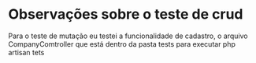 # Observações sobre o teste de crud
Para o teste de mutação eu testei a funcionalidade de cadastro, 
o arquivo CompanyComtroller que está dentro da pasta tests para executar 
php artisan tets
